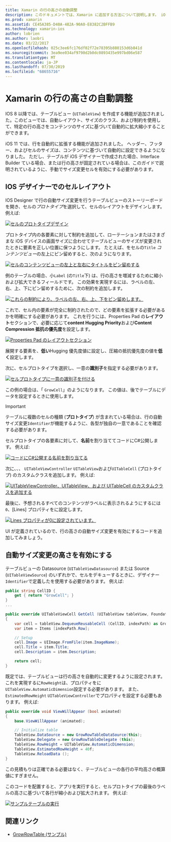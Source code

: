 ```yaml
---
title: Xamarin の行の高さの自動調整
description: このドキュメントでは、Xamarin に追加する方法について説明します。 iOS アプリテーブルビューでは、コンテンツに基づいて高さが変化します。 IOS Designer のセルレイアウトと、自動サイズ変更の高さを有効にする方法について説明します。
ms.prod: xamarin
ms.assetid: CE45A385-D40A-482A-90A0-E8382C2BFFB9
ms.technology: xamarin-ios
author: lobrien
ms.author: laobri
ms.date: 03/22/2017
ms.openlocfilehash: 025c3ee6fc176df02f72e78395b880153d6b841d
ms.sourcegitcommit: 3ea9ee034af9790d2b0dc0893435e997bd06e587
ms.translationtype: MT
ms.contentlocale: ja-JP
ms.lasthandoff: 07/30/2019
ms.locfileid: "68655716"
---
```

# <a name="auto-sizing-row-height-in-xamarinios"></a>Xamarin の行の高さの自動調整

IOS 8 以降では、テーブルビュー (`UITableView`) を作成する機能が追加されました。このビューでは、自動レイアウト、サイズのクラス、および制約を使用して、特定の行の高さをコンテンツのサイズに基づいて自動的に拡大縮小することができます。

iOS 11 では、行を自動的に拡張する機能が追加されました。 ヘッダー、フッター、およびセルのサイズは、コンテンツに基づいて自動的に設定できるようになりました。 ただし、テーブルが iOS デザイナーで作成された場合、Interface Builder ている場合、または行の高さが固定されている場合は、このガイドで説明されているように、手動でサイズ変更セルを有効にする必要があります。

## <a name="cell-layout-in-the-ios-designer"></a>IOS デザイナーでのセルレイアウト

IOS Designer で行の自動サイズ変更を行うテーブルビューのストーリーボードを開き、セルの*プロトタイプ*を選択して、セルのレイアウトをデザインします。 例えば:

[![](autosizing-row-height-images/table01.png "セルのプロトタイプデザイン")](autosizing-row-height-images/table01.png#lightbox)

プロトタイプ内の各要素に対して制約を追加して、ローテーションまたはさまざまな iOS デバイスの画面サイズに合わせてテーブルビューのサイズが変更されたときに要素を正しい位置に保つようにします。 たとえば、をセルの`Title` *コンテンツビュー*の左上にピン留めすると、次のようになります。

[![](autosizing-row-height-images/table02.png "セルのコンテンツビューの左上と左右にタイトルをピン留めする")](autosizing-row-height-images/table02.png#lightbox)

例のテーブルの場合、小`Label` (の`Title`下) は、行の高さを増減するために縮小および拡大できるフィールドです。 この効果を実現するには、ラベルの左、右、上、下にピン留めするために、次の制約を追加します。

[![](autosizing-row-height-images/table03.png "これらの制約により、ラベルの左、右、上、下をピン留めします。")](autosizing-row-height-images/table03.png#lightbox)

これで、セル内の要素が完全に制約されたので、どの要素を拡張する必要があるかを明確にする必要があります。 これを行うには、Properties Pad の**レイアウト**セクションで、必要に応じて**content Hugging Priority**および**Content Compression 抵抗の優先度**を設定します。

[![](autosizing-row-height-images/table03a.png "Properties Pad のレイアウトセクション")](autosizing-row-height-images/table03a.png#lightbox)

展開する要素を、**低い**Hugging 優先度値に設定し、圧縮の抵抗優先度の値を**低く**設定します。

次に、セルプロトタイプを選択し、一意の**識別子**を指定する必要があります。

[![](autosizing-row-height-images/table04.png "セルプロトタイプに一意の識別子を付ける")](autosizing-row-height-images/table04.png#lightbox)

この例の場合は、「 `GrowCell`」のようになります。 この値は、後でテーブルにデータを設定するときに使用します。

> [!IMPORTANT]
> テーブルに複数のセルの種類 (**プロトタイプ**) が含まれている場合は、行の自動サイズ変更`Identifier`が機能するように、各型が独自の一意であることを確認する必要があります。

セルプロトタイプの各要素に対して、**名前**を割り当ててコードにC#公開します。 例えば:

[![](autosizing-row-height-images/table05.png "コードにC#公開する名前を割り当てる")](autosizing-row-height-images/table05.png#lightbox)

次に、、、 `UITableViewController` `UITableView`および`UITableCell` (プロトタイプ) のカスタムクラスを追加します。 例えば: 

[![](autosizing-row-height-images/table06.png "UITableViewController、UITableView、および UITableCell のカスタムクラスを追加する")](autosizing-row-height-images/table06.png#lightbox)

最後に、予想されるすべてのコンテンツがラベルに表示されるようにするには`0`、[Lines] プロパティをに設定します。

[![](autosizing-row-height-images/table06.png "Lines プロパティが0に設定されています。")](autosizing-row-height-images/table06a.png#lightbox)

UI が定義されているので、行の高さの自動サイズ変更を有効にするコードを追加してみましょう。

## <a name="enabling-auto-resizing-height"></a>自動サイズ変更の高さを有効にする

テーブルビューの Datasource (`UITableViewDatasource`) または Source (`UITableViewSource`) のいずれかで、セルをデキューするときに、デザイナー `Identifier`で定義したを使用する必要があります。 例えば:

```csharp
public string CellID {
    get { return "GrowCell"; }
}
...

public override UITableViewCell GetCell (UITableView tableView, Foundation.NSIndexPath indexPath)
{
    var cell = tableView.DequeueReusableCell (CellID, indexPath) as GrowRowTableCell;
    var item = Items [indexPath.Row];

    // Setup
    cell.Image = UIImage.FromFile(item.ImageName);
    cell.Title = item.Title;
    cell.Description = item.Description;

    return cell;
}
```

既定では、テーブルビューは行の高さを自動的に変更するように設定されます。 これを実現するに`RowHeight`は、プロパティをに`UITableView.AutomaticDimension`設定する必要があります。 また、 `EstimatedRowHeight` `UITableViewController`でプロパティを設定する必要もあります。 例えば:

```csharp
public override void ViewWillAppear (bool animated)
{
    base.ViewWillAppear (animated);

    // Initialize table
    TableView.DataSource = new GrowRowTableDataSource(this);
    TableView.Delegate = new GrowRowTableDelegate (this);
    TableView.RowHeight = UITableView.AutomaticDimension;
    TableView.EstimatedRowHeight = 40f;
    TableView.ReloadData ();
}
```

この見積もりは正確である必要はなく、テーブルビューの各行の平均高さの概算値にすぎません。

このコードを配置すると、アプリを実行すると、セルプロトタイプの最後のラベルの高さに基づいて各行が縮小および拡大されます。 例えば:

[![](autosizing-row-height-images/table07.png "サンプルテーブルの実行")](autosizing-row-height-images/table07.png#lightbox)


## <a name="related-links"></a>関連リンク

- [GrowRowTable (サンプル)](https://docs.microsoft.com/samples/xamarin/ios-samples/growrowtable)
